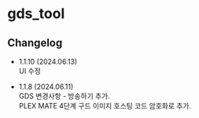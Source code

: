 # gds_tool

## Changelog
- 1.1.10 (2024.06.13)   
  UI 수정   

- 1.1.8 (2024.06.11)   
  GDS 변경사항 - 방송하기 추가.   
  PLEX MATE 4단계 구드 이미지 호스팅 코드 암호화로 추가.   
  

